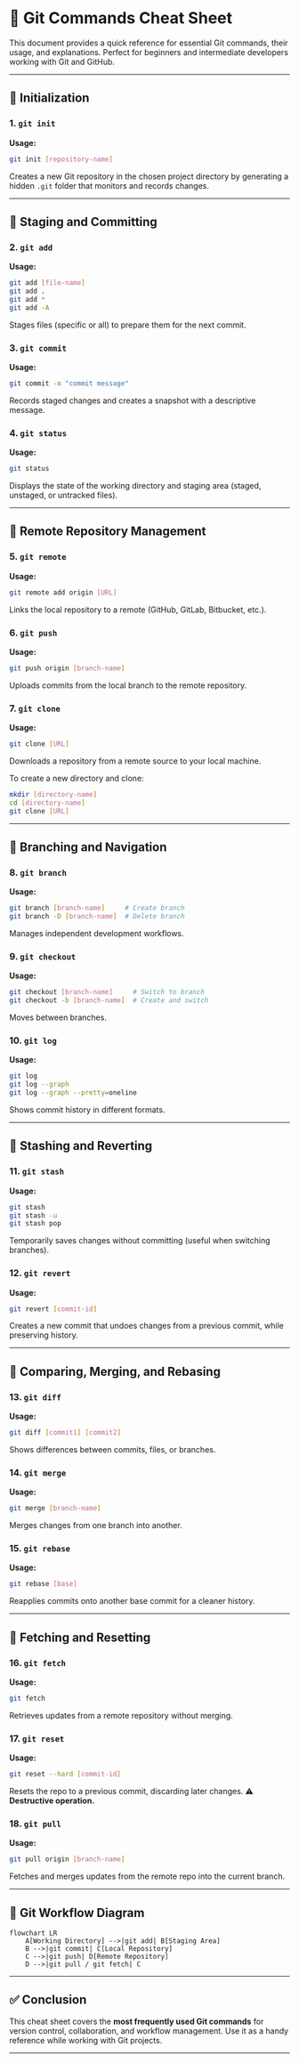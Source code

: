 # 📘 Git Commands Cheat Sheet

This document provides a quick reference for essential Git commands, their usage, and explanations. Perfect for beginners and intermediate developers working with Git and GitHub.

---

## 🔹 Initialization

### 1. `git init`

**Usage:**

```bash
git init [repository-name]
```

Creates a new Git repository in the chosen project directory by generating a hidden `.git` folder that monitors and records changes.

---

## 🔹 Staging and Committing

### 2. `git add`

**Usage:**

```bash
git add [file-name]  
git add .  
git add *  
git add -A  
```

Stages files (specific or all) to prepare them for the next commit.

### 3. `git commit`

**Usage:**

```bash
git commit -m "commit message"
```

Records staged changes and creates a snapshot with a descriptive message.

### 4. `git status`

**Usage:**

```bash
git status
```

Displays the state of the working directory and staging area (staged, unstaged, or untracked files).

---

## 🔹 Remote Repository Management

### 5. `git remote`

**Usage:**

```bash
git remote add origin [URL]
```

Links the local repository to a remote (GitHub, GitLab, Bitbucket, etc.).

### 6. `git push`

**Usage:**

```bash
git push origin [branch-name]
```

Uploads commits from the local branch to the remote repository.

### 7. `git clone`

**Usage:**

```bash
git clone [URL]
```

Downloads a repository from a remote source to your local machine.

To create a new directory and clone:

```bash
mkdir [directory-name]  
cd [directory-name]  
git clone [URL]
```

---

## 🔹 Branching and Navigation

### 8. `git branch`

**Usage:**

```bash
git branch [branch-name]     # Create branch  
git branch -D [branch-name]  # Delete branch
```

Manages independent development workflows.

### 9. `git checkout`

**Usage:**

```bash
git checkout [branch-name]     # Switch to branch  
git checkout -b [branch-name]  # Create and switch
```

Moves between branches.

### 10. `git log`

**Usage:**

```bash
git log  
git log --graph  
git log --graph --pretty=oneline
```

Shows commit history in different formats.

---

## 🔹 Stashing and Reverting

### 11. `git stash`

**Usage:**

```bash
git stash  
git stash -u  
git stash pop
```

Temporarily saves changes without committing (useful when switching branches).

### 12. `git revert`

**Usage:**

```bash
git revert [commit-id]
```

Creates a new commit that undoes changes from a previous commit, while preserving history.

---

## 🔹 Comparing, Merging, and Rebasing

### 13. `git diff`

**Usage:**

```bash
git diff [commit1] [commit2]
```

Shows differences between commits, files, or branches.

### 14. `git merge`

**Usage:**

```bash
git merge [branch-name]
```

Merges changes from one branch into another.

### 15. `git rebase`

**Usage:**

```bash
git rebase [base]
```

Reapplies commits onto another base commit for a cleaner history.

---

## 🔹 Fetching and Resetting

### 16. `git fetch`

**Usage:**

```bash
git fetch
```

Retrieves updates from a remote repository without merging.

### 17. `git reset`

**Usage:**

```bash
git reset --hard [commit-id]
```

Resets the repo to a previous commit, discarding later changes. ⚠️ **Destructive operation.**

### 18. `git pull`

**Usage:**

```bash
git pull origin [branch-name]
```

Fetches and merges updates from the remote repo into the current branch.

---

## 🔹 Git Workflow Diagram

```mermaid
flowchart LR
    A[Working Directory] -->|git add| B[Staging Area]
    B -->|git commit| C[Local Repository]
    C -->|git push| D[Remote Repository]
    D -->|git pull / git fetch| C
```

---

## ✅ Conclusion

This cheat sheet covers the **most frequently used Git commands** for version control, collaboration, and workflow management. Use it as a handy reference while working with Git projects.

---